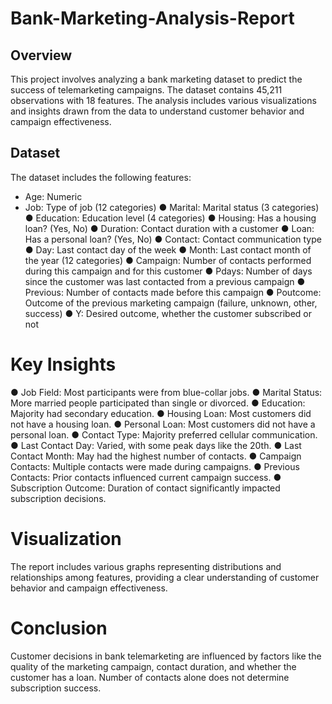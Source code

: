 # Bank-Marketing-Analysis-Report

## Overview
This project involves analyzing a bank marketing dataset to predict the success of telemarketing campaigns. The dataset contains 45,211 observations with 18 features. The analysis includes various visualizations and insights drawn from the data to understand customer behavior and campaign effectiveness.

## Dataset
The dataset includes the following features:

- Age: Numeric
- Job: Type of job (12 categories)
● Marital: Marital status (3 categories)
● Education: Education level (4 categories)
● Housing: Has a housing loan? (Yes, No)
● Duration: Contact duration with a customer
● Loan: Has a personal loan? (Yes, No)
● Contact: Contact communication type
● Day: Last contact day of the week
● Month: Last contact month of the year (12 categories)
● Campaign: Number of contacts performed during this campaign and for this customer
● Pdays: Number of days since the customer was last contacted from a previous campaign
● Previous: Number of contacts made before this campaign
● Poutcome: Outcome of the previous marketing campaign (failure, unknown, other, success)
● Y: Desired outcome, whether the customer subscribed or not

# Key Insights
● Job Field: Most participants were from blue-collar jobs.
● Marital Status: More married people participated than single or divorced.
● Education: Majority had secondary education.
● Housing Loan: Most customers did not have a housing loan.
● Personal Loan: Most customers did not have a personal loan.
● Contact Type: Majority preferred cellular communication.
● Last Contact Day: Varied, with some peak days like the 20th.
● Last Contact Month: May had the highest number of contacts.
● Campaign Contacts: Multiple contacts were made during campaigns.
● Previous Contacts: Prior contacts influenced current campaign success.
● Subscription Outcome: Duration of contact significantly impacted subscription decisions.

# Visualization
The report includes various graphs representing distributions and relationships among features, providing a clear understanding of customer behavior and campaign effectiveness.

# Conclusion
Customer decisions in bank telemarketing are influenced by factors like the quality of the marketing campaign, contact duration, and whether the customer has a loan. Number of contacts alone does not determine subscription success.
